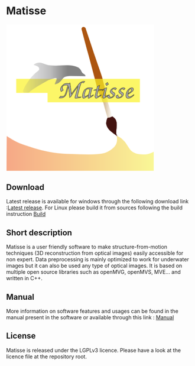 Matisse
=====================================

<p align="left">
<img src="https://github.com/IfremerUnderwater/Matisse/raw/master/Src/MatisseGui/resources/ifremer-grand.png" width="400">
<p/>

## Download

Latest release is available for windows through the following download link :[Latest release](https://github.com/IfremerUnderwater/Matisse/releases).
For Linux please build it from sources following the build instruction [Build](https://github.com/IfremerUnderwater/Matisse/blob/master/BUILD.md)

## Short description

Matisse is a user friendly software to make structure-from-motion techniques (3D reconstruction from optical images) easily accessible for non expert.
Data preprocessing is mainly optimized to work for underwater images but it can also be used any type of optical images.
It is based on multiple open source libraries such as openMVG, openMVS, MVE... and written in C++.

## Manual

More information on software features and usages can be found in the manual present in the software or available through this link : [Manual](https://github.com/IfremerUnderwater/Matisse/blob/master/Deploy/help/MatisseHelp_EN.pdf)

## License 

Matisse is released under the LGPLv3 licence. Please have a look at the licence file at the repository root.
